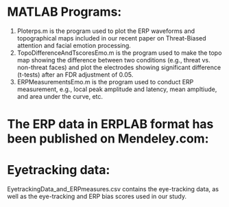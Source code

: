 # MATLAB Programs:
1. Ploterps.m is the program used to plot the ERP waveforms and topographical maps included in our recent paper on Threat-Biased attention and facial emotion processing. 
2. TopoDifferenceAndTscoresEmo.m is the program used to make the topo map showing the difference between two conditions (e.g., threat vs. non-threat faces) and plot the electrodes showing significant difference (t-tests) after an FDR adjustment of 0.05.
3. ERPMeasurementsEmo.m is the program used to conduct ERP measurement, e.g., local peak amplitude and latency, mean ampltiude, and area under the curve, etc.

# The ERP data in ERPLAB format has been published on Mendeley.com:  

# Eyetracking data:
EyetrackingData_and_ERPmeasures.csv contains the eye-tracking data, as well as the eye-tracking and ERP bias scores used in our study.
